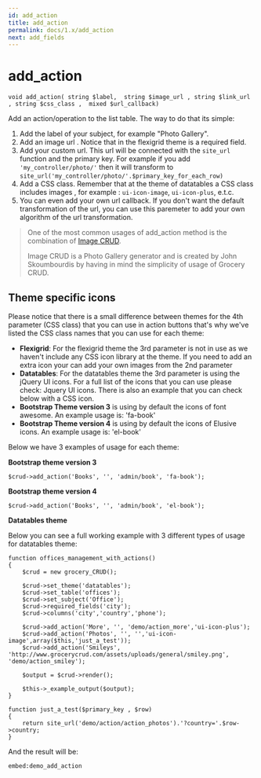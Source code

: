 ```yaml
---
id: add_action
title: add_action
permalink: docs/1.x/add_action
next: add_fields
---
```

# add_action

    void add_action( string $label,  string $image_url , string $link_url , string $css_class ,  mixed $url_callback)
    
Add an action/operation to the list table. The way to do that its simple:

1. Add the label of your subject, for example "Photo Gallery".
2. Add an image url . Notice that in the flexigrid theme is a required field.
3. Add your custom url. This url will be connected with the `site_url` function and the primary key. For example if you add `'my_controller/photo/'` then it will transform to `site_url('my_controller/photo/'.$primary_key_for_each_row)`
4. Add a CSS class. Remember that at the theme of datatables a CSS class includes images , for example :  `ui-icon-image`, `ui-icon-plus`, e.t.c.
5. You can even add your own url callback. If you don't want the default transformation of the url, you can use this paremeter to add your own algorithm of the url transformation.

> One of the most common usages of add_action method is the combination of [Image CRUD](/image-crud).
>
> Image CRUD is a Photo Gallery generator and is created by John Skoumbourdis by having in mind the simplicity of usage of Grocery CRUD.

## Theme specific icons

Please notice that there is a small difference between themes for the 4th parameter (CSS class) that you can use in action buttons that's why we've listed the CSS class names that you can use for each theme:

- **Flexigrid**: For the flexigrid theme the 3rd parameter is not in use as we haven't include any CSS icon library at the theme. If you need to add an extra icon your can add your own images from the 2nd parameter
- **Datatables**: For the datatables theme the 3rd parameter is using the jQuery UI icons. For a full list of the icons that you can use please check: Jquery UI icons. There is also an example that you can check below with a CSS icon.
- **Bootstrap Theme version 3** is using by default the icons of font awesome. An example usage is: 'fa-book'
- **Bootstrap Theme version 4** is using by default the icons of Elusive icons. An example usage is: 'el-book'

Below we have 3 examples of usage for each theme:

**Bootstrap theme version 3**

    $crud->add_action('Books', '', 'admin/book', 'fa-book');

**Bootstrap theme version 4**

    $crud->add_action('Books', '', 'admin/book', 'el-book');
    
**Datatables theme**

Below you can see a full working example with 3 different types of usage for datatables theme:

    function offices_management_with_actions()
    {
        $crud = new grocery_CRUD();
     
        $crud->set_theme('datatables');
        $crud->set_table('offices');
        $crud->set_subject('Office');
        $crud->required_fields('city');
        $crud->columns('city','country','phone');
     
        $crud->add_action('More', '', 'demo/action_more','ui-icon-plus');
        $crud->add_action('Photos', '', '','ui-icon-image',array($this,'just_a_test'));
        $crud->add_action('Smileys', 'http://www.grocerycrud.com/assets/uploads/general/smiley.png', 'demo/action_smiley');
     
        $output = $crud->render();
     
        $this->_example_output($output);
    }
     
    function just_a_test($primary_key , $row)
    {
        return site_url('demo/action/action_photos').'?country='.$row->country;
    }
    
And the result will be:

`embed:demo_add_action`
    